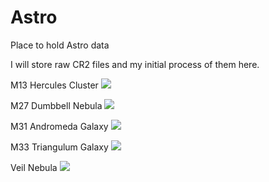 # Astro
Place to hold Astro data

I will store raw CR2 files and my initial process of them here.

M13 Hercules Cluster
![](M13/m13.png)

M27 Dumbbell Nebula
![](M27/m27.png)

M31 Andromeda Galaxy
![](M31/m31.png)

M33 Triangulum Galaxy
![](M33/m33.png)

Veil Nebula
![](Veil/Veil.png)
